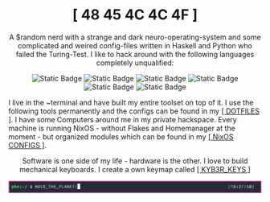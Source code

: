 <h1 align="center">[ 48 45 4C 4C 4F ]</h1>

<p align="center">A $random nerd with a strange and dark neuro-operating-system and some complicated and weired config-files written in Haskell and Python who failed the Turing-Test. I like to hack around with the following languages completely unqualified:</p>

<p align="center">
<img alt="Static Badge" src="https://img.shields.io/badge/Haskell-badge?style=flat-square&logo=haskell&logoColor=%23ffffff&logoSize=auto&labelColor=6272A4&color=6272A4&link=https%3A%2F%2Fxmonad.org%2F">
<img alt="Static Badge" src="https://img.shields.io/badge/python-badge?style=flat-square&logo=python&logoColor=%23ffffff&logoSize=auto&labelColor=6272A4&color=6272A4">
<img alt="Static Badge" src="https://img.shields.io/badge/html-badge?style=flat-square&logo=html5&logoColor=%23ffffff&logoSize=auto&labelColor=6272A4&color=6272A4">
<img alt="Static Badge" src="https://img.shields.io/badge/css-badge?style=flat-square&logo=css3&logoColor=%23ffffff&logoSize=auto&labelColor=6272A4&color=6272A4">
<img alt="Static Badge" src="https://img.shields.io/badge/bash-badge?style=flat-square&logo=gnubash&logoColor=%23ffffff&logoSize=auto&labelColor=6272A4&color=6272A4">
<img alt="Static Badge" src="https://img.shields.io/badge/nix-badge?style=flat-square&logo=nixos&logoColor=%23ffffff&logoSize=auto&labelColor=6272A4&color=6272A4">
</p>

<p>I live in the ~terminal and have built my entire toolset on top of it. I use the following tools permanently and the configs can be found in my <a href="https://github.com/nerdbude/dotfiles">[ DOTFILES ]</a>. I have some Computers around me in my private hackspace. Every machine is running NixOS - without Flakes and Homemanager at the moment - but organized modules which can be found in my <a href="https://github.com/nerdbude/NixOS-Config">[ NixOS CONFIGS ]</a>.</p>

<p align="center">Software is one side of my life - hardware is the other. I love to build mechanical keyboards. I create a own keymap called <a href="https://github.com/nerdbude/Kyb3r_Keys">[ KYB3R_KEYS ]</a> </p>

<p align="center">
<img src="/img/terminal.png">
</p>
